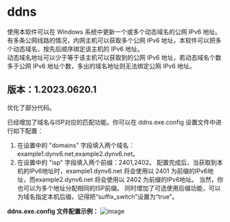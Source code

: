 # ddns<br>
使用本软件可以在 Windows 系统中更新一个或多个动态域名的公网 IPv6 地址。<br>
有多条公网线路的情况，内网主机可以获取多个公网 IPv6 地址，本软件可以把多个动态域名，按先后顺序绑定该主机的 IPv6 地址。<br>
动态域名地址可以少于等于该主机可以获取到的公网 IPv6 地址，若动态域名个数多于公网 IPv6 地址个数，多出的域名地址则无法绑定公网 IPv6 地址。

版本：1.2023.0620.1
--
优化了部分代码。

已经增加了域名与ISP对应的匹配功能。你可以在 ddns.exe.config 设置文件中进行如下配置：
1. 在设置中的 "domains" 字段填入两个域名：example1.dynv6.net,example2.dynv6.net。
2. 在设置中的 "isp" 字段填入两个前缀：2401,2402。
配置完成后，当获取到本机的IPv6地址时，example1.dynv6.net 将会使用以 2401 为前缀的IPv6地址，而example2.dynv6.net 将会使用以 2402 为前缀的IPv6地址。
当然，你也可以为多个地址分配相同的ISP前缀。
同时增加了可选使用后缀功能，可以为域名指定本机后缀，记得把“suffix_switch”设置为“true”。

**ddns.exe.config 文件配置示例：**
![image](https://github.com/Sanhom365/ddns/assets/58111416/61939bbb-858e-45c3-a8a9-ee3f1e85c54a)
